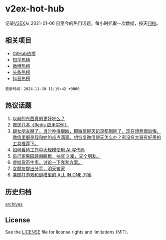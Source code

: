 # v2ex-hot-hub

 记录[V2EX](https://www.v2ex.com/)从 2021-01-06 日至今的热门话题。每小时抓取一次数据，按天[归档](archives)。
 
 ## 相关项目

- [GitHub热榜](https://github.com/it985/github-hot-hub)
- [知乎热榜](https://github.com/it985/zhihu-hot-hub)
- [微博热榜](https://github.com/it985/weibo-hot-hub)
- [头条热榜](https://github.com/it985/toutiao-hot-hub)
- [抖音热榜](https://github.com/it985/douyin-hot-hub)


 `更新时间：2024-11-30 11:19:42 +0800`

## 热议话题

1. [以前的东西真的更好吃么？](https://www.v2ex.com/t/1093782)
1. [赠送几本《Redis 应用实例》](https://www.v2ex.com/t/1093789)
1. [跟女朋友掰了，当时吵得很凶，把微信聊天记录都删除了。现在想想很后悔，微信里都是我和她的点点滴滴。想恢复微信聊天怎么办？有没有大哥有好用的工具推荐下。](https://www.v2ex.com/t/1093687)
1. [如何看待工作中大规模使用 AI 写代码](https://www.v2ex.com/t/1093648)
1. [自己家果园赣南脐橙，抽奖 3 箱，交个朋友。](https://www.v2ex.com/t/1093775)
1. [虚拟货币牛市，讨论一下套利方案。](https://www.v2ex.com/t/1093668)
1. [女朋友提出分手，明天搬家](https://www.v2ex.com/t/1093788)
1. [兼顾打游戏和训模型的 ALL IN ONE 方案](https://www.v2ex.com/t/1093661)

## 历史归档

[archives](archives)

## License

See the [LICENSE](LICENSE) file for license rights and limitations (MIT).
